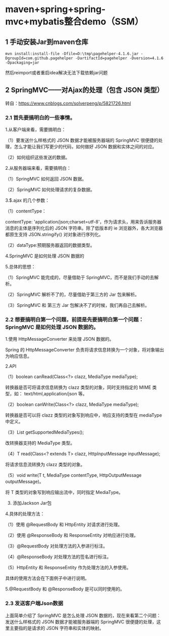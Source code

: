# maven+spring+spring-mvc+mybatis整合demo（SSM）

## 1 手动安装Jar到maven仓库

```
mvn install:install-file -Dfile=D:\tmp\pagehelper-4.1.6.jar -DgroupId=com.github.pagehelper -DartifactId=pagehelper -Dversion=4.1.6 -Dpackaging=jar
```
然后reimport或者重启idea解决无法下载依赖jar问题

## 2 SpringMVC——对Ajax的处理（包含 JSON 类型）

转自：https://www.cnblogs.com/solverpeng/p/5821726.html

### 2.1 首先要搞明白的一些事情。

1.从客户端来看，需要搞明白：

（1）要发送什么样格式的 JSON 数据才能被服务器端的 SpringMVC 很便捷的处理，怎么才能让我们写更少的代码，如何做好 JSON 数据和实体之间的对应。

（2）如何组织这些发送的数据。

2.从服务器端来看，需要搞明白：

（1）SpringMVC 如何返回 JSON 数据。

（2）SpringMVC 如何处理请求的复杂数据。

3.$.ajax 的几个参数：

（1）contentType：

contentType: 'application/json;charset=utf-8'，作为请求头，用来告诉服务器消息的主体是序列化后的 JSON 字符串。除了低版本的 ie 浏览器外，各大浏览器都原生支持 JSON.stringify() 对对象进行序列化。

（2）dataType:预期服务器返回的数据类型。

4.SpringMVC 是如何处理 JSON 数据的

5.总体的思想：

（1）SpringMVC 能完成的，尽量借助于 SpringMVC，而不是我们手动的去解析。

（2）SpringMVC 解析不了的，尽量借助于第三方的 Jar 包来解析。

（3）SpringMVC 和 第三方 Jar 包解决不了的时候，我们再自己去解析。



### 2.2 想要搞明白第一个问题，前提是先要搞明白第一个问题：SpringMVC 是如何处理 JSON 数据的。

1.使用 HttpMessageConverter<T> 来处理  JSON 数据的。

Spring 的 HttpMessageConverter<T> 负责将请求信息转换为一个对象，将对象输出为响应信息。

2.API

（1）boolean canRead(Class<?> clazz, MediaType mediaType);

转换器是否可将请求信息转换为 clazz 类型的对象，同时支持指定的 MIME 类型，如： text/html,application/json 等。

（2）boolean canWrite(Class<?> clazz, MediaType mediaType);

转换器是否可以将 clazz 类型的对象写到响应中，响应支持的类型在 mediaType 中定义。

（3）List<MediaType> getSupportedMediaTypes();

改转换器支持的 MediaType 类型。

（4）T read(Class<? extends T> clazz, HttpInputMessage inputMessage);

将请求信息流转换为 clazz 类型的对象。

（5）void write(T t, MediaType contentType, HttpOutputMessage outputMessage)。

将 T 类型的对象写到响应输出流中，同时指定 MediaType。

3. 添加Jackson Jar包

4.具体的处理方法：

（1）使用 @RequestBody 和 HttpEntity<T> 对请求进行处理。

（2）使用 @ResponseBody 和 ResponseEntity<T> 对响应进行处理。

（3）@RequestBody 对处理方法的入参进行标注。

（4）@ResponseBody 对处理方法的签名进行标注。

（5）HttpEntity<T> 和 ResponseEntity<T> 作为处理方法的入参使用。

具体的使用方法会在下面例子中进行说明。

5.@RequestBody 和 @ResponseBody 是可以同时使用的。

### 2.3 发送客户端Json数据

上面简单介绍了 SpringMVC 是怎么处理 JSON 数据的，现在来看第二个问题：发送什么样格式的 JSON 数据才能被服务器端的 SpringMVC 很便捷的处理，这里主要指的是请求的 JSON 字符串和实体的映射。